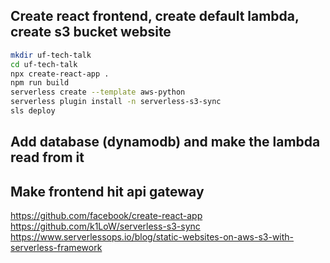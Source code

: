 ## Create react frontend, create default lambda, create s3 bucket website

```sh
mkdir uf-tech-talk
cd uf-tech-talk
npx create-react-app .
npm run build
serverless create --template aws-python
serverless plugin install -n serverless-s3-sync
sls deploy
```

## Add database (dynamodb) and make the lambda read from it

## Make frontend hit api gateway

https://github.com/facebook/create-react-app  
https://github.com/k1LoW/serverless-s3-sync  
https://www.serverlessops.io/blog/static-websites-on-aws-s3-with-serverless-framework
